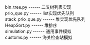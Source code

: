 bin_tree.py ------ 二叉树列表实现  
prio_que.py ------ list实现优先队列  
stack_prio_que.py ------ 堆实现优先队列  
HeapSort.py ------ 堆排序  
simulation.py ------ 通用事件模拟  
customs.py ------ 海关检查站模拟  

